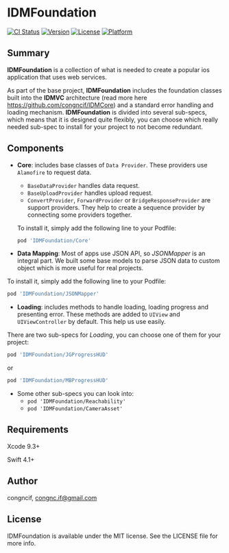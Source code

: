 # IDMFoundation

[![CI Status](http://img.shields.io/travis/congncif/IDMFoundation.svg?style=flat)](https://travis-ci.org/congncif/IDMFoundation)
[![Version](https://img.shields.io/cocoapods/v/IDMFoundation.svg?style=flat)](http://cocoapods.org/pods/IDMFoundation)
[![License](https://img.shields.io/cocoapods/l/IDMFoundation.svg?style=flat)](http://cocoapods.org/pods/IDMFoundation)
[![Platform](https://img.shields.io/cocoapods/p/IDMFoundation.svg?style=flat)](http://cocoapods.org/pods/IDMFoundation)

## Summary

**IDMFoundation** is a collection of what is needed to create a popular ios application that uses web services.

As part of the base project, **IDMFoundation** includes the foundation classes built into the **IDMVC** architecture (read more here https://github.com/congncif/IDMCore) and a standard error handling and loading mechanism. **IDMFoundation** is divided into several sub-specs, which means that it is designed quite flexibly, you can choose which really needed sub-spec to install for your project to not become redundant.

## Components

- **Core**: includes base classes of `Data Provider`. These providers use `Alamofire` to request data.
  + `BaseDataProvider` handles data request.
  + `BaseUploadProvider` handles upload request.
  + `ConvertProvider`, `ForwardProvider` or `BridgeResponseProvider` are support providers. They help to create a sequence provider by connecting some providers together.
  
  To install it, simply add the following line to your Podfile: 
  ```ruby
  pod 'IDMFoundation/Core'
  ```
  
- **Data Mapping**: Most of apps use JSON API, so *JSONMapper* is an integral part. We built some base models to parse JSON data to custom object which is more useful for real projects.

 To install it, simply add the following line to your Podfile: 
  ```ruby
  pod 'IDMFoundation/JSONMapper'
  ```

- **Loading**: includes methods to handle loading, loading progress and presenting error. These methods are added to `UIView` and `UIViewController` by default. This help us use easily.

There are two sub-specs for *Loading*, you can choose one of them for your project:
```ruby
pod 'IDMFoundation/JGProgressHUD'
```

or

```ruby
pod 'IDMFoundation/MBProgressHUD'
```
- Some other sub-specs you can look into:
  + ```pod 'IDMFoundation/Reachability'```
  + ```pod 'IDMFoundation/CameraAsset'```

## Requirements

Xcode 9.3+

Swift 4.1+

## Author

congncif, congnc.if@gmail.com

## License

IDMFoundation is available under the MIT license. See the LICENSE file for more info.
